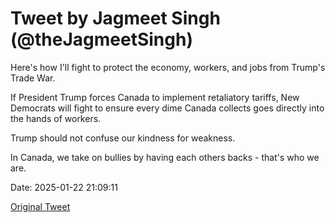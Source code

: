 # Tweet by Jagmeet Singh (@theJagmeetSingh)

Here's how I'll fight to protect the economy, workers, and jobs from Trump's Trade War.

If President Trump forces Canada to implement retaliatory tariffs, New Democrats will fight to ensure every dime Canada collects goes directly into the hands of workers.

Trump should not confuse our kindness for weakness.

In Canada, we take on bullies by having each others backs - that's who we are.

Date: 2025-01-22 21:09:11

[Original Tweet](https://x.com/theJagmeetSingh/status/1882173691108438044)
